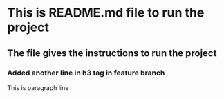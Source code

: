 # This is README.md file to run the project
## The file gives the instructions to run the project
### Added another line in h3 tag in  feature branch
This is paragraph line
